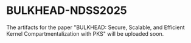 # BULKHEAD-NDSS2025

The artifacts for the paper "BULKHEAD: Secure, Scalable, and Efficient Kernel Compartmentalization with PKS" will be uploaded soon.
